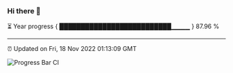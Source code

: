 ### Hi there 👋

⏳ Year progress { ██████████████████████████▁▁▁▁ } 87.96 %

---

⏰ Updated on Fri, 18 Nov 2022 01:13:09 GMT

![Progress Bar CI](https://github.com/liununu/liununu/workflows/Progress%20Bar%20CI/badge.svg)

